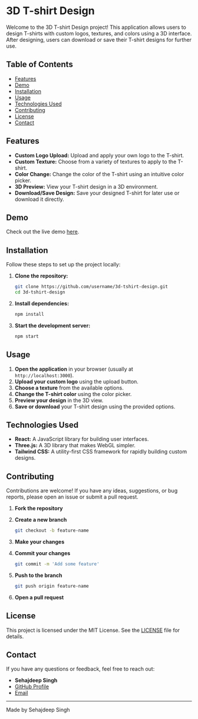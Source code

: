 # 3D T-shirt Design

Welcome to the 3D T-shirt Design project! This application allows users to design T-shirts with custom logos, textures, and colors using a 3D interface. After designing, users can download or save their T-shirt designs for further use.

## Table of Contents

- [Features](#features)
- [Demo](#demo)
- [Installation](#installation)
- [Usage](#usage)
- [Technologies Used](#technologies-used)
- [Contributing](#contributing)
- [License](#license)
- [Contact](#contact)

## Features

- **Custom Logo Upload:** Upload and apply your own logo to the T-shirt.
- **Custom Texture:** Choose from a variety of textures to apply to the T-shirt.
- **Color Change:** Change the color of the T-shirt using an intuitive color picker.
- **3D Preview:** View your T-shirt design in a 3D environment.
- **Download/Save Design:** Save your designed T-shirt for later use or download it directly.

## Demo

Check out the live demo [here](#).

## Installation

Follow these steps to set up the project locally:

1. **Clone the repository:**

    ```bash
    git clone https://github.com/username/3d-tshirt-design.git
    cd 3d-tshirt-design
    ```

2. **Install dependencies:**

    ```bash
    npm install
    ```

3. **Start the development server:**

    ```bash
    npm start
    ```

## Usage

1. **Open the application** in your browser (usually at `http://localhost:3000`).
2. **Upload your custom logo** using the upload button.
3. **Choose a texture** from the available options.
4. **Change the T-shirt color** using the color picker.
5. **Preview your design** in the 3D view.
6. **Save or download** your T-shirt design using the provided options.

## Technologies Used

- **React:** A JavaScript library for building user interfaces.
- **Three.js:** A 3D library that makes WebGL simpler.
- **Tailwind CSS:** A utility-first CSS framework for rapidly building custom designs.

## Contributing

Contributions are welcome! If you have any ideas, suggestions, or bug reports, please open an issue or submit a pull request.

1. **Fork the repository**
2. **Create a new branch**

    ```bash
    git checkout -b feature-name
    ```

3. **Make your changes**
4. **Commit your changes**

    ```bash
    git commit -m 'Add some feature'
    ```

5. **Push to the branch**

    ```bash
    git push origin feature-name
    ```

6. **Open a pull request**

## License

This project is licensed under the MIT License. See the [LICENSE](LICENSE) file for details.

## Contact

If you have any questions or feedback, feel free to reach out:

- **Sehajdeep Singh**
- [GitHub Profile](https://github.com/sehajdeepsingh26)
- [Email](mailto:sehajdeepsingh.test@gmail.com)

---

Made by Sehajdeep Singh
